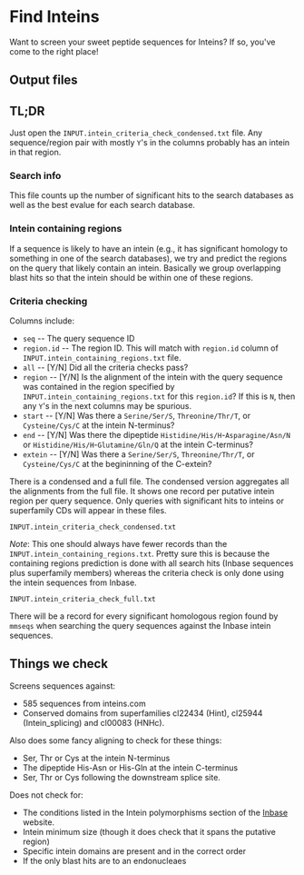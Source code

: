 # Find Inteins

Want to screen your sweet peptide sequences for Inteins?  If so,
you've come to the right place!

## Output files

## TL;DR

Just open the `INPUT.intein_criteria_check_condensed.txt` file.  Any
sequence/region pair with mostly `Y`'s in the columns probably has an
intein in that region.

### Search info

This file counts up the number of significant hits to the search
databases as well as the best evalue for each search database.

### Intein containing regions

If a sequence is likely to have an intein (e.g., it has significant
homology to something in one of the search databases), we try and
predict the regions on the query that likely contain an intein.
Basically we group overlapping blast hits so that the intein should be
within one of these regions.

### Criteria checking

Columns include:

- `seq` -- The query sequence ID
- `region.id` -- The region ID.  This will match with `region.id` column of `INPUT.intein_containing_regions.txt` file.
- `all` -- [Y/N] Did all the criteria checks pass?
- `region` -- [Y/N] Is the alignment of the intein with the query sequence was contained in the region specified by `INPUT.intein_containing_regions.txt` for this `region.id`?  If this is `N`, then any `Y`'s in the next columns may be spurious.
- `start` -- [Y/N] Was there a `Serine/Ser/S`, `Threonine/Thr/T`, or `Cysteine/Cys/C` at the intein N-terminus?
- `end` -- [Y/N] Was there the dipeptide `Histidine/His/H`-`Asparagine/Asn/N` or `Histidine/His/H`-`Glutamine/Gln/Q` at the intein C-terminus?
- `extein` -- [Y/N] Was there a `Serine/Ser/S`, `Threonine/Thr/T`, or `Cysteine/Cys/C` at the begininning of the C-extein?

There is a condensed and a full file.  The condensed version
aggregates all the alignments from the full file.  It shows one record
per putative intein region per query sequence.  Only queries with
significant hits to inteins or superfamily CDs will appear in these
files.

`INPUT.intein_criteria_check_condensed.txt`

*Note*: This one should always have fewer records than the
`INPUT.intein_containing_regions.txt`.  Pretty sure this is because
the containing regions prediction is done with all search hits (Inbase
sequences plus superfamily members) whereas the criteria check is only
done using the intein sequences from Inbase.

`INPUT.intein_criteria_check_full.txt`

There will be a record for every significant homologous region found
by `mmseqs` when searching the query sequences against the Inbase
intein sequences.

## Things we check

Screens sequences against:

- 585 sequences from inteins.com
- Conserved domains from superfamilies cl22434 (Hint), cl25944 (Intein_splicing) and cl00083 (HNHc).

Also does some fancy aligning to check for these things:

- Ser, Thr or Cys at the intein N-terminus
- The dipeptide His-Asn or His-Gln at the intein C-terminus
- Ser, Thr or Cys following the downstream splice site.

Does not check for:

- The conditions listed in the Intein polymorphisms section of the [Inbase](http://www.inteins.com) website.
- Intein minimum size (though it does check that it spans the putative region)
- Specific intein domains are present and in the correct order
- If the only blast hits are to an endonucleaes
